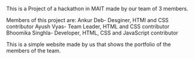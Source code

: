 This is a Project of a hackathon in MAIT made by our team of 3 members.

Members of this project are:
Ankur Deb- Desginer, HTMl and CSS contributor
Ayush Vyas- Team Leader, HTML and CSS contributor
Bhoomika Singhla- Developer, HTML, CSS and JavaScript contributor

This is a simple website made by us that shows the portfolio of the members of the team.
